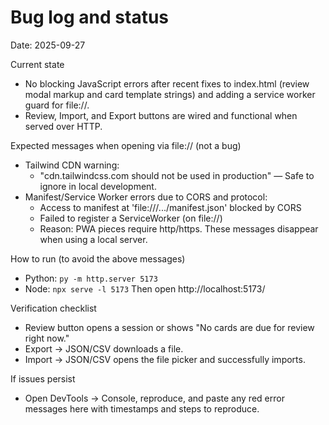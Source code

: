 # Bug log and status

Date: 2025-09-27

Current state
- No blocking JavaScript errors after recent fixes to index.html (review modal markup and card template strings) and adding a service worker guard for file://.
- Review, Import, and Export buttons are wired and functional when served over HTTP.

Expected messages when opening via file:// (not a bug)
- Tailwind CDN warning:
  - "cdn.tailwindcss.com should not be used in production" — Safe to ignore in local development.
- Manifest/Service Worker errors due to CORS and protocol:
  - Access to manifest at 'file:///.../manifest.json' blocked by CORS
  - Failed to register a ServiceWorker (on file://)
  - Reason: PWA pieces require http/https. These messages disappear when using a local server.

How to run (to avoid the above messages)
- Python: `py -m http.server 5173`
- Node: `npx serve -l 5173`
Then open http://localhost:5173/

Verification checklist
- Review button opens a session or shows "No cards are due for review right now."
- Export → JSON/CSV downloads a file.
- Import → JSON/CSV opens the file picker and successfully imports.

If issues persist
- Open DevTools → Console, reproduce, and paste any red error messages here with timestamps and steps to reproduce.
